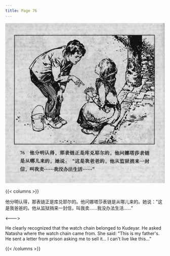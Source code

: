 ```yaml
---
title: Page 76
---
```


![biao page](./../../images/biao/seifert0726_biao_0080_076.jpg)

{{< columns >}}

他分明认得，那表链正是库兑耶尔的。他问娜塔莎表链是从哪儿来的。她说："这是我爸爸的。他从监狱捎来一封信，叫我卖......我没办法生活......"

<--->

He clearly recognized that the watch chain belonged to Kudeyar. He asked Natasha where the watch chain came from. She said: "This is my father\'s. He sent a letter from prison asking me to sell it… I can't live like this…"

{{< /columns >}}
